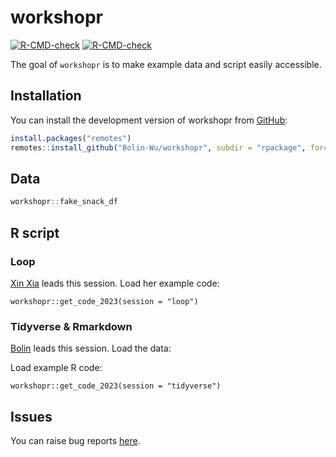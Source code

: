 
<!-- README.md is generated from README.Rmd. Please edit that file -->

# workshopr

<!-- badges: start -->

[![R-CMD-check](https://github.com/Bolin-Wu/workshopr/rpackage/actions/workflows/R-CMD-check.yaml/badge.svg)](https://github.com/Bolin-Wu/workshopr/rpackage/actions/workflows/R-CMD-check.yaml)
[![R-CMD-check](https://github.com/Bolin-Wu/workshopr/actions/workflows/R-CMD-check.yaml/badge.svg)](https://github.com/Bolin-Wu/workshopr/actions/workflows/R-CMD-check.yaml)
<!-- badges: end -->

The goal of `workshopr` is to make example data and script easily
accessible.

## Installation

You can install the development version of workshopr from
[GitHub](https://github.com/Bolin-Wu/workshopr):

``` r
install.packages("remotes")
remotes::install_github("Bolin-Wu/workshopr", subdir = "rpackage", force = TRUE)
```

## Data

``` r
workshopr::fake_snack_df 
```

## R script

### Loop

[Xin Xia](https://ki-su-arc.se/staff/xin-xia/) leads this session. Load
her example code:

    workshopr::get_code_2023(session = "loop")

### Tidyverse & Rmarkdown

[Bolin](https://staff.ki.se/people/bolin-wu) leads this session. Load
the data:

Load example R code:

    workshopr::get_code_2023(session = "tidyverse")

## Issues

You can raise bug reports
[here](https://github.com/Bolin-Wu/workshopr/issues).
